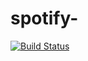 # spotify-
[![Build Status](https://travis-ci.org/nozo-chan/spotify-.svg?branch=master)](https://travis-ci.org/nozo-chan/spotify-)
